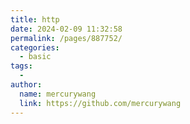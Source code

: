 ```yaml
---
title: http
date: 2024-02-09 11:32:58
permalink: /pages/887752/
categories:
  - basic
tags:
  - 
author: 
  name: mercurywang
  link: https://github.com/mercurywang
---
```

